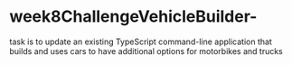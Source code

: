 # week8ChallengeVehicleBuilder-
task is to update an existing TypeScript command-line application that builds and uses cars to have additional options for motorbikes and trucks

